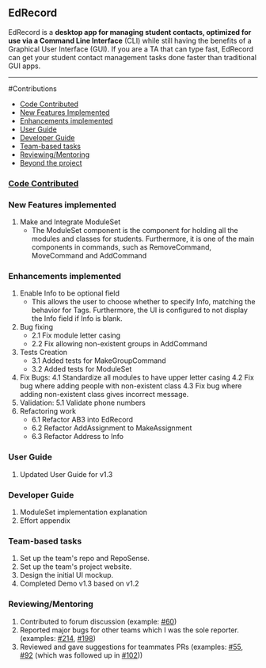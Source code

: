 ## **EdRecord**
EdRecord is a **desktop app for managing student contacts, optimized for use via a Command Line Interface** (CLI) while still having the benefits of a Graphical User Interface (GUI). If you are a TA that can type fast, EdRecord can get your student contact management tasks done faster than traditional GUI apps.

---
#Contributions
* [Code Contributed](#code-contributed)
* [New Features Implemented](#new-features-implemented)
* [Enhancements implemented](#enhancements-implemented)
* [User Guide](#user-guide)
* [Developer Guide](#developer-guide)
* [Team-based tasks](#team-based-tasks)
* [Reviewing/Mentoring](#reviewingmentoring)
* [Beyond the project](#beyond-the-project)

### [Code Contributed](https://nus-cs2103-ay2122s1.github.io/tp-dashboard/?search=&sort=groupTitle&sortWithin=title&since=2021-09-17&timeframe=commit&mergegroup=&groupSelect=groupByRepos&breakdown=false&tabOpen=true&tabType=authorship&tabAuthor=FergusMok&tabRepo=AY2122S1-CS2103-W14-3%2Ftp%5Bmaster%5D&authorshipIsMergeGroup=false&authorshipFileTypes=docs~functional-code~test-code~other&authorshipIsBinaryFileTypeChecked=false)
### New Features implemented
1. Make and Integrate ModuleSet
    * The ModuleSet component is the component for holding all the modules and classes for students. Furthermore, it is one of the main components in commands, such as RemoveCommand, MoveCommand and AddCommand
### Enhancements implemented
1. Enable Info to be optional field
    * This allows the user to choose whether to specify Info, matching the behavior for Tags. Furthermore, the UI is configured to not display the Info field if Info is blank.
2. Bug fixing
    * 2.1 Fix module letter casing
    * 2.2 Fix allowing non-existent groups in AddCommand
3. Tests Creation
    * 3.1 Added tests for MakeGroupCommand
    * 3.2 Added tests for ModuleSet
4. Fix Bugs:
	4.1 Standardize all modules to have upper letter casing 
	4.2 Fix bug where adding people with non-existent class 
	4.3 Fix bug where adding non-existent class gives incorrect message.
5. Validation:
	5.1 Validate phone numbers
6. Refactoring work
    * 6.1 Refactor AB3 into EdRecord
    * 6.2 Refactor AddAssignment to MakeAssignment
    * 6.3 Refactor Address to Info
### User Guide
1. Updated User Guide for v1.3 
### Developer Guide
1. ModuleSet implementation explanation
2. Effort appendix
### Team-based tasks
1. Set up the team's repo and RepoSense.
2. Set up the team's project website.
3. Design the initial UI mockup.
4. Completed Demo v1.3 based on v1.2
### Reviewing/Mentoring
1. Contributed to forum discussion (example: [#60](https://github.com/nus-cs2103-AY2122S1/forum/issues/60))
2. Reported major bugs for other teams which I was the sole reporter. (examples: [#214](https://github.com/AY2122S1-CS2103T-F11-1/tp/issues/214), [#198](https://github.com/AY2122S1-CS2103T-F11-1/tp/issues/198))
3. Reviewed and gave suggestions for teammates PRs (examples: [#55](https://github.com/AY2122S1-CS2103-W14-3/tp/pull/55), [#92](https://github.com/AY2122S1-CS2103-W14-3/tp/pull/92) (which was followed up in [#102](https://github.com/AY2122S1-CS2103-W14-3/tp/pull/102)))